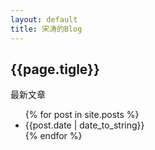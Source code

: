```yaml
---
layout: default
title: 宋涛的Blog
---
```

<h2>{{page.tigle}}</h2>
<p>最新文章</p>
<ul>
	{% for post in site.posts %}
		<li>{{post.date | date_to_string}}<a href={{ post.title }}></a></li>
	{% endfor %}
</ul>
